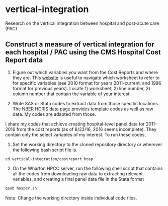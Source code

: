# vertical-integration
Research on the vertical integration between hospital and post-acute care (PAC)

## Construct a measure of vertical integration for each hospital / PAC using the CMS Hospital Cost Report data

1. Figure out which variables you want from the Cost Reports and where they are. This [website](https://www.costreportdata.com/worksheet_formats.html) is useful to navigate which worksheet to refer to for specific variables (see 2010 format for years 2011-current, and 1996 format for previous years). Locate 1) worksheet, 2) line number, 3) column number that contain the variable of your interest.

2. Write SAS or Stata codes to extract data from those specific locations. The [NBER HCRIS data](http://www.nber.org/data/hcris.html) page provides template codes as well as raw data. My codes are adapted from those.

I share my codes that achieve creating hospital-level panel data for 2011-2016 from the cost reports (as of 8/23/16, 2016 seems incomplete). They contain only the select variables of my interest. To run these codes,

1. Set the working directory to the cloned repository directory or wherever the following bash script file is.
```
cd vertical-integration/costreport_hosp
```
2. On the Wharton HPCC server, run the following shell script that contains all the codes from downloading raw data to extracting relevant variables, and creating a final panel data file in the Stata format
```bash
qsub hospcr.sh
```
Note: Change the working directory inside individual code files.
